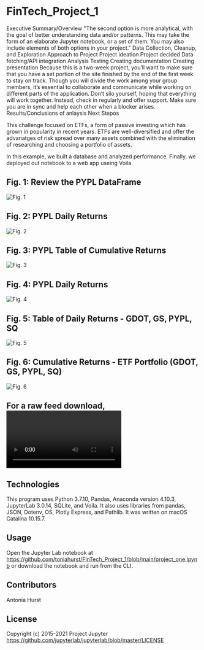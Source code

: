 # FinTech_Project_1

Executive Summary/Overview
"The second option is more analytical, with the goal of better understanding data and/or patterns. This may take the form of an elaborate Jupyter notebook, or a set of them. You may also include elements of both options in your project."
Data Collection, Cleanup, and Exploration
Approach to Project
Project ideation
Project decided
Data fetching/API integration
Analysis
Testing
Creating documentation
Creating presentation Because this is a two-week project, you’ll want to make sure that you have a set portion of the site finished by the end of the first week to stay on track. Though you will divide the work among your group members, it’s essential to collaborate and communicate while working on different parts of the application. Don’t silo yourself, hoping that everything will work together. Instead, check in regularly and offer support. Make sure you are in sync and help each other when a blocker arises.
Results/Conclusions of anlaysis
Next Stepos

This challenge focused on ETFs, a form of passive investing which has grown in popularity in recent years. 
ETFs are well-diversified and offer the advanatges of risk spread over many assets combined with the elimination
of researching and choosing a portfolio of assets.

In this example, we built a database and analyzed performance. Finally, we deployed out notebook to a web app useing Voila.

## Fig. 1: Review the PYPL DataFrame

![Fig. 1](https://github.com/toniahurst/FinTech_Module_7_Challenge/blob/main/images/Fig.%201.png)

## Fig. 2: PYPL Daily Returns

![Fig. 2](https://github.com/toniahurst/FinTech_Module_7_Challenge/blob/main/images/Fig.%202.png)

## Fig. 3: PYPL Table of Cumulative Returns

![Fig. 3](https://github.com/toniahurst/FinTech_Module_7_Challenge/blob/main/images/Fig.%203.png)

## Fig. 4: PYPL Daily Returns

![Fig. 4](https://github.com/toniahurst/FinTech_Module_7_Challenge/blob/main/images/Fig.%204.png)

## Fig. 5: Table of Daily Returns - GDOT, GS, PYPL, SQ

![Fig. 5](https://github.com/toniahurst/FinTech_Module_7_Challenge/blob/main/images/Fig.%205.png)

## Fig. 6: Cumulative Returns - ETF Portfolio (GDOT, GS, PYPL, SQ) 

![Fig. 6](https://github.com/toniahurst/FinTech_Module_7_Challenge/blob/main/images/Fig.%206.png)


## For a raw feed download,![click this link](https://github.com/toniahurst/FinTech_Module_7_Challenge/blob/main/images/Screen%20Recording%202021-08-15%20at%2012.48.39%20PM.mov)


## Technologies

This program uses Python 3.7.10, Pandas, Anaconda version 4.10.3, JupyterLab 3.0.14, SQLite, and Voila. It also uses libraries from pandas, JSON, Dotenv, OS, Plotly Express, and Pathlib. It was written on macOS Catalina 10.15.7.

## Usage

Open the Jupyter Lab notebook at https://github.com/toniahurst/FinTech_Project_1/blob/main/project_one.ipynb or download the notebook and run from the CLI.

## Contributors

Antonia Hurst

## License
Copyright (c) 2015-2021 Project Jupyter https://github.com/jupyterlab/jupyterlab/blob/master/LICENSE


